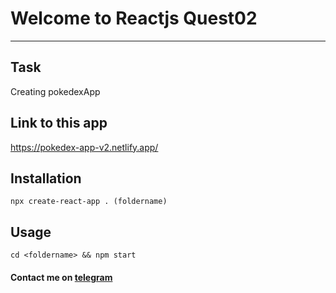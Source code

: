# Welcome to Reactjs Quest02
***



## Task
Creating pokedexApp

## Link to this app
https://pokedex-app-v2.netlify.app/

## Installation
```
npx create-react-app . (foldername)
```

## Usage
```
cd <foldername> && npm start
```

#### Contact me on [telegram](https://t.me/tim_coder)

